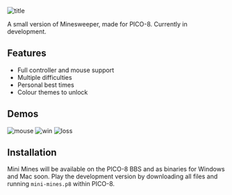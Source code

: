 ![title](https://user-images.githubusercontent.com/65739117/235383527-4652a200-4b5d-45d7-894a-9bf550953d95.gif)

A small version of Minesweeper, made for PICO-8.
Currently in development.

## Features
- Full controller and mouse support
- Multiple difficulties 
- Personal best times
- Colour themes to unlock

## Demos
![mouse](https://user-images.githubusercontent.com/65739117/235383821-a95343b7-3897-4181-bdab-27448f4b8b82.gif)
![win](https://user-images.githubusercontent.com/65739117/235383824-1f756b59-bf8f-4b05-a95e-94abe7364151.gif)
![loss](https://user-images.githubusercontent.com/65739117/235383828-9666b4f2-6c00-4a1f-b1d6-0d4e1edf144b.gif)


## Installation
Mini Mines will be available on the PICO-8 BBS and as binaries for Windows and Mac soon.
Play the development version by downloading all files and running `mini-mines.p8` within PICO-8.
